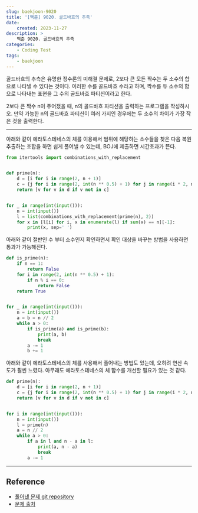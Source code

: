 ```yaml
---
slug: baekjoon-9020
title: '[백준] 9020. 골드바흐의 추측'
date:
    created: 2023-11-27
description: >
    백준 9020. 골드바흐의 추측
categories:
    - Coding Test
tags:
    - baekjoon
---
```


골드바흐의 추측은 유명한 정수론의 미해결 문제로, 2보다 큰 모든 짝수는 두 소수의 합으로 나타낼 수 있다는 것이다. 이러한 수를 골드바흐 수라고 하며, 짝수를 두 소수의 합으로 나타내는 표현을 그 수의 골드바흐 파티션이라고 한다.  

2보다 큰 짝수 n이 주어졌을 때, n의 골드바흐 파티션을 출력하는 프로그램을 작성하시오. 만약 가능한 n의 골드바흐 파티션이 여러 가지인 경우에는 두 소수의 차이가 가장 작은 것을 출력한다.  

<!-- more -->

---

아래와 같이 에라토스테네스의 체를 이용해서 범위에 해당하는 소수들을 찾은 다음 복원추출하는 조합을 하면 쉽게 풀어낼 수 있는데, BOJ에 제출하면 시간초과가 뜬다.  

```python
from itertools import combinations_with_replacement


def prime(n):
    d = [i for i in range(2, n + 1)]
    c = {j for i in range(2, int(n ** 0.5) + 1) for j in range(i * 2, n + i, i)}
    return [v for v in d if v not in c]


for _ in range(int(input())):
    n = int(input())
    l = list(combinations_with_replacement(prime(n), 2))
    for x in [l[i] for i, x in enumerate(l) if sum(x) == n][-1]:
        print(x, sep=' ')
```

아래와 같이 절반인 수 부터 소수인지 확인하면서 확인 대상을 바꾸는 방법을 사용하면 통과가 가능해진다.  

```python
def is_prime(n):
    if n == 1:
        return False
    for i in range(2, int(n ** 0.5) + 1):
        if n % i == 0:
            return False
    return True


for _ in range(int(input())):
    n = int(input())
    a = b = n // 2
    while a > 0:
        if is_prime(a) and is_prime(b):
            print(a, b)
            break
        a -= 1
        b += 1
```

아래와 같이 에라토스테네스의 체를 사용해서 풀어내는 방법도 있는데, 오히려 연산 속도가 훨씬 느렸다. 아무래도 에라토스테네스의 체 함수를 개선할 필요가 있는 것 같다.  

```python
def prime(n):
    d = [i for i in range(2, n + 1)]
    c = {j for i in range(2, int(n ** 0.5) + 1) for j in range(i * 2, n + i, i)}
    return [v for v in d if v not in c]


for i in range(int(input())):
    n = int(input())
    l = prime(n)
    a = n // 2
    while a > 0:
        if a in l and n - a in l:
            print(a, n - a)
            break
        a -= 1
```

---
## Reference
- [풀어낸 문제 git repository](https://github.com/djccnt15/coding_test)
- [문제 출처](https://www.acmicpc.net/problem/9020)

